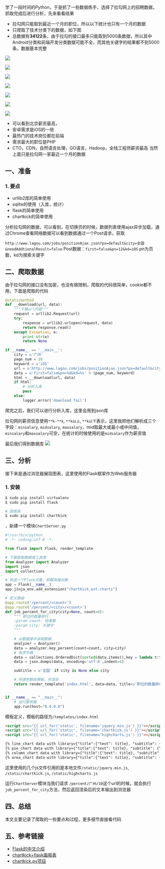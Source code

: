 学了一段时间的Python，于是抓了一些数据练手，选择了拉勾网上的招聘数据，抓取完成后进行分析，先来看看结果

* 拉勾网只能取到最近一个月的职位，所以以下统计也只有一个月的数据
* 只爬取了技术分类下的数据，如下图
* 总数据有**34122**条，由于拉勾的接口最多只能取到5000条数据，所以其中Android分类和前端开发分类数据可能不全，而其他关键字的结果都不到5000条，数据基本完整

![](http://7xqzvt.com1.z0.glb.clouddn.com/16-6-28/15206332.jpg)

![](http://7xqzvt.com1.z0.glb.clouddn.com/16-6-28/25682703.jpg)

![](http://7xqzvt.com1.z0.glb.clouddn.com/16-6-28/42481592.jpg)

![](http://7xqzvt.com1.z0.glb.clouddn.com/16-6-28/26443417.jpg)

![](http://7xqzvt.com1.z0.glb.clouddn.com/16-6-28/39682738.jpg)

![](http://7xqzvt.com1.z0.glb.clouddn.com/16-6-28/45082468.jpg)

![](http://7xqzvt.com1.z0.glb.clouddn.com/16-6-28/99594263.jpg)

* 可以看到北京薪资最高，
* 安卓需求是iOS的一倍
* 最热门的技术岗位都在前端
* 需求最大的职位是PHP
* CTO，CDN，自然语言处理，GO语言，Hadoop，全栈工程师薪资最高
当然上面只是拉勾网一家最近一个月的数据

## 一、准备
### 1. 要点
* urllib2库的简单使用
* sqlite的使用（入库，统计）
* flask的简单使用
* chartkick的简单使用

分析拉勾网的数据，可以看到，在切换页的时候，数据列表使用ajax异步加载，通过Chrome查看网络数据可以看到数据通过一个Post请求，获取

`http://www.lagou.com/jobs/positionAjax.json?px=default&city=全国&needAddtionalResult=false`
Post数据：`first=false&pn=12&kd=iOS`
pn为页数，kd为搜索关键字

## 二、爬取数据
由于拉勾网的接口没有加密，也没有做限制，爬取的代码很简单，cookie都不用，下面是爬取的代码
```python
@staticmethod
def __download(url, data):
    """下载url内容"""
    request = urllib2.Request(url)
    try:
        response = urllib2.urlopen(request, data)
        return response.read()
    except Exception, e:
        print str(e)
        return None

if __name__ == '__main__':
    city = u'广州'
    page_num = 10
    keyword = u'iOS'
    url = u'http://www.lagou.com/jobs/positionAjax.json?px=default&city=%s&needAddtionalResult=false' % (city,)
    data = u'first=false&pn=%d&kd=%s' % (page_num, keyword)
    html = __download(url, data)
    if html:
        # 分析入库
        pass
    else:
        logger.error('download fail')
```
爬完之后，我们可以进行分析入库，这里会用到json库

拉勾网的薪资信息使用`**k-**k`, `**k以上`, `**k以下`表示，这里我把他们解析成三个字段：`minsalary`, `midsalary`, `maxsalary`，mid取最大或最小或中间值，`minsalary`和`maxsalary`可空，在统计的时候使用的是`midsalary`作为薪资值

最后我们得到数据库
![](http://7xqzvt.com1.z0.glb.clouddn.com/16-6-28/61622306.jpg)

## 三、分析
接下来是通过浏览器展现图表，这里使用的Flask框架作为Web服务器
### 1. 安装
```bash
$ sudo pip install virtualenv
$ sudo pip install flask

# 图表库
$ sudo pip install chartkick
```

，新建一个模块`ChartServer.py`
```python
#!/usr/bin/python
# -*- coding:utf-8 -*-

from flask import Flask, render_template

# 下面获取数据或工具类
from Analyzer import Analyzer
import json
import collections

# 构造一个Flask对象，即服务器对象
app = Flask(__name__)
app.jinja_env.add_extension("chartkick.ext.charts")

# 定义路由
@app.route('/percent/<count>')
@app.route('/percent/<city>/<count>')
def job_percent_for_city(city=None, count=0):
    """ 职位的数量排行
    :param count: 结果数
    :param city: 关键字
    """

    # 从数据库中读取数据
    analyzer = Analyzer()
    data = analyzer.key_persent(count=count, city=city)
    # 有序字典
    data = collections.OrderedDict(sorted(data.items(),key = lambda t:t[1], reverse=True))
    data = json.dumps(data, encoding='utf-8',indent=4)

    subtitle = u'全国' if city is None else city

    # 传递参数给模板，并渲染
    return render_template('index.html', data=data, title=u'职位的数量排行', subtitle=subtitle)


if __name__ == "__main__":
    # 运行服务器
    app.run(host="0.0.0.0")
```

模板定义，模板的路径为`/templates/index.html`
```html
<script src="{{ url_for('static', filename='jquery.min.js') }}"></script>
<script src="{{ url_for('static', filename='chartkick.js') }}"></script>
<script src="{{ url_for('static', filename='highcharts.js') }}"></script>

{% line_chart data with library={"title":{"text": title}, "subtitle": {"text": subtitle}} %}
{% pie_chart data with library={"title":{"text": title}, "subtitle": {"text": subtitle}} %}
{% column_chart data with library={"title":{"text": title}, "subtitle": {"text": subtitle}} %}
{% area_chart data with library={"title":{"text": title}, "subtitle": {"text": subtitle}} %}
```
这里使用的几个js文件引用的是本地文件`/static/jquery.min.js`, `/static/chartkick.js`, `/static/highcharts.js`


运行`ChartServer`模块当我们请求 `/percent/广州/10`这个url的时候，就会执行`job_percent_for_city`方法，然后返回渲染后的文本输出到浏览器

## 四、总结
本文主要记录了爬取的一些要点和过程，更多细节直接看代码

## 五、参考链接
* [Flask的中文介绍](http://docs.jinkan.org/docs/flask/)
* [chartkick+flask画报表](http://www.361way.com/chartkick-flask/4477.html)
* [chartkick.py项目](https://github.com/mher/chartkick.py)

